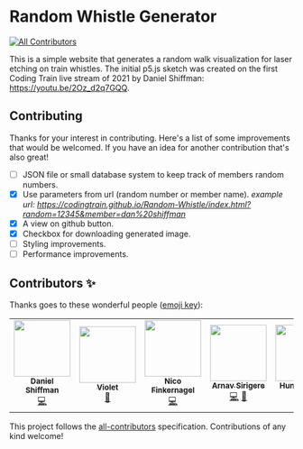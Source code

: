 # Random Whistle Generator
<!-- ALL-CONTRIBUTORS-BADGE:START - Do not remove or modify this section -->
[![All Contributors](https://img.shields.io/badge/all_contributors-6-orange.svg?style=flat-square)](#contributors-)
<!-- ALL-CONTRIBUTORS-BADGE:END -->

This is a simple website that generates a random walk visualization for laser etching on train whistles. The initial p5.js sketch was created on the first Coding Train live stream of 2021 by Daniel Shiffman: https://youtu.be/2Oz_d2q7GQQ.

## Contributing

Thanks for your interest in contributing. Here's a list of some improvements that would be welcomed. If you have an idea for another contribution that's also great!

- [ ] JSON file or small database system to keep track of members random numbers.
- [x] Use parameters from url (random number or member name). *example url: https://codingtrain.github.io/Random-Whistle/index.html?random=12345&member=dan%20shiffman*
- [x] A view on github button.
- [x] Checkbox for downloading generated image.
- [ ] Styling improvements.
- [ ] Performance improvements.

## Contributors ✨

Thanks goes to these wonderful people ([emoji key](https://allcontributors.org/docs/en/emoji-key)):

<!-- ALL-CONTRIBUTORS-LIST:START - Do not remove or modify this section -->
<!-- prettier-ignore-start -->
<!-- markdownlint-disable -->
<table>
  <tr>
    <td align="center"><a href="http://www.shiffman.net"><img src="https://avatars0.githubusercontent.com/u/191758?v=4?s=100" width="100px;" alt=""/><br /><sub><b>Daniel Shiffman</b></sub></a><br /><a href="https://github.com/CodingTrain/Random-Whistle/commits?author=shiffman" title="Code">💻</a></td>
    <td align="center"><a href="https://github.com/violetcraze"><img src="https://avatars1.githubusercontent.com/u/43045568?v=4?s=100" width="100px;" alt=""/><br /><sub><b>Violet</b></sub></a><br /><a href="https://github.com/CodingTrain/Random-Whistle/commits?author=violetcraze" title="Documentation">📖</a></td>
    <td align="center"><a href="https://gruselhaus.com"><img src="https://avatars2.githubusercontent.com/u/33380107?v=4?s=100" width="100px;" alt=""/><br /><sub><b>Nico Finkernagel</b></sub></a><br /><a href="https://github.com/CodingTrain/Random-Whistle/commits?author=gruselhaus" title="Code">💻</a></td>
    <td align="center"><a href="https://github.com/arnavsirigere"><img src="https://avatars0.githubusercontent.com/u/57677629?v=4?s=100" width="100px;" alt=""/><br /><sub><b>Arnav Sirigere</b></sub></a><br /><a href="https://github.com/CodingTrain/Random-Whistle/commits?author=arnavsirigere" title="Code">💻</a> <a href="#ideas-arnavsirigere" title="Ideas, Planning, & Feedback">🤔</a></td>
    <td align="center"><a href="https://www.hunterparks.com"><img src="https://avatars3.githubusercontent.com/u/17714503?v=4?s=100" width="100px;" alt=""/><br /><sub><b>Hunter Parks</b></sub></a><br /><a href="https://github.com/CodingTrain/Random-Whistle/commits?author=hunterparks" title="Code">💻</a></td>
    <td align="center"><a href="https://dangranger.co.uk"><img src="https://avatars2.githubusercontent.com/u/2423155?v=4?s=100" width="100px;" alt=""/><br /><sub><b>Daniel Granger</b></sub></a><br /><a href="https://github.com/CodingTrain/Random-Whistle/commits?author=dg1234uk" title="Code">💻</a></td>
  </tr>
</table>

<!-- markdownlint-restore -->
<!-- prettier-ignore-end -->

<!-- ALL-CONTRIBUTORS-LIST:END -->

This project follows the [all-contributors](https://github.com/all-contributors/all-contributors) specification. Contributions of any kind welcome!